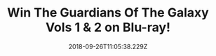 ---
campaign-uuid: "c-de6c2c3c-bcf7-4ede-b21a-e2bbf314d972"
type: "Competition"
category: "Gifts"
date: "2018-09-26T11:05:38.229Z"
end-date: "2018-10-26T23:59:00.000Z"
disable-form: false
is_promoted: false
has_entry_page: true
title: "Win The Guardians Of The Galaxy Vols 1 & 2 on Blu-ray!"
competition-description: "<p>From Marvel, the studio that launched the epic franchises\
  \ of Marvel’s Iron Man, Marvel’s Thor, Marvel’s Captain America and Marvel’s Avengers\
  \ Assemble, comes an unlikely new team: the Guardians of the Galaxy. We have managed\
  \ to get our hands on the The Guardians Of The Galaxy Vols 1 & 2 on Blu-ray to one\
  \ of our lucky readers!</p>\r\n<p>Want it? Click below for a chance to win!</p>"
hero-header: "Win The Guardians Of The Galaxy Vols 1 & 2 on Blu-ray!"
terms-confirmation: "N/A"
banner-img: "https://assets.expresslyapp.com/asset-53334947-632d-4608-8d61-113400a1ec5b.jpg"
logo-left-href: "aaa.nme.com"
logo-left-image: "https://assets.expresslyapp.com/asset-b23e89e9-c295-41a7-9438-2e9da8629ed3.jpg"
logo-left-title: "NME AAA"
bg-image-hero: "https://assets.expresslyapp.com/asset-bcbade59-e51d-4409-a398-bd05857d5b02.jpg"
bg-image-first: "https://assets.expresslyapp.com/asset-2530e0f1-9a42-41df-98f3-766b19d15821.jpg"
section1-content: "<p>The Marvel Cinematic Universe expands into the cosmos when brash\
  \ space adventurer Peter Quill steals a coveted orb and becomes the object of a\
  \ relentless bounty hunt. To evade his enemies, Quill forges an uneasy truce with\
  \ Rocket, a gun-toting raccoon; Groot, a tree-like humanoid; the deadly assassin\
  \ Gamora; and the revenge-driven Drax. But when Quill discovers the true power of\
  \ the orb, he must rally his ragtag band for a desperate battle that will decide\
  \ the fate of the galaxy.</p> \r\n<p>This Blu-ray has it all! featuring amazing\
  \ new characters and exclusive bonus extras, this must-own blockbuster will have\
  \ you hooked on a feeling… of pure adrenaline!</p>\r\n<p>Enter the form below and\
  \ it could be yours!</p>"
entry-title: "Win The Guardians Of The Galaxy Vols 1 & 2 on Blu-ray!"
entry-content: "Enter the draw to win The Guardians Of The Galaxy Vols 1 & 2 on Blu-ray\
  \ by completing the form below before 23:59 on 26th of October 2018."
has-winner: false
prize-description: "The Guardians Of The Galaxy Vols 1 & 2 on Blu-ray!"
special-conditions: "Multiple entries are allowed up to one every day.\r\nThis competition\
  \ is also available on:\r\nhttps://club.expressly.io/competitions/guardians-of-galaxy-vols-1-2"
---